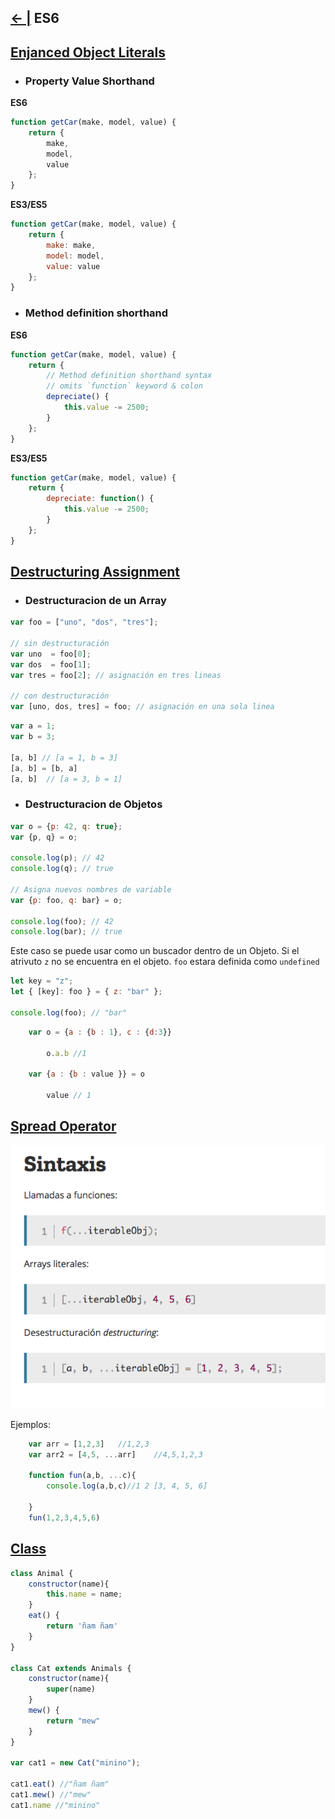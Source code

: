 ## [← |](https://github.com/VGamezz19/skylab-boot-notes/blob/master/semana03/)   ES6

## [Enjanced Object Literals](http://www.benmvp.com/learning-es6-enhanced-object-literals/)

- ### Property Value Shorthand
**ES6**
```javascript
function getCar(make, model, value) {
	return {
		make,
		model,
		value
	};
}
```

**ES3/ES5**
```javascript
function getCar(make, model, value) {
	return {
		make: make,
		model: model,
		value: value
	};
}

```

- ### Method definition shorthand

**ES6**
```javascript
function getCar(make, model, value) {
	return {
		// Method definition shorthand syntax
		// omits `function` keyword & colon
		depreciate() {
			this.value -= 2500;
		}
	};
}
```
**ES3/ES5**
```javascript
function getCar(make, model, value) {
	return {
		depreciate: function() {
			this.value -= 2500;
		}
	};
}
```

## [Destructuring Assignment](https://developer.mozilla.org/es/docs/Web/JavaScript/Referencia/Operadores/Destructuring_assignment)

- ### Destructuracion de un Array

```javascript
var foo = ["uno", "dos", "tres"];

// sin destructuración
var uno  = foo[0];
var dos  = foo[1];
var tres = foo[2]; // asignación en tres lineas

// con destructuración
var [uno, dos, tres] = foo; // asignación en una sola linea
```

```javascript
var a = 1;
var b = 3;

[a, b] // [a = 1, b = 3]
[a, b] = [b, a]
[a, b]  // [a = 3, b = 1]

```

- ### Destructuracion de Objetos

```javascript
var o = {p: 42, q: true};
var {p, q} = o;

console.log(p); // 42
console.log(q); // true 

// Asigna nuevos nombres de variable
var {p: foo, q: bar} = o;

console.log(foo); // 42
console.log(bar); // true  
```

Este caso se puede usar como un buscador dentro de un Objeto. Si el atrivuto `z` no se encuentra en el objeto. `foo` estara definida como `undefined`
```javascript
let key = "z";
let { [key]: foo } = { z: "bar" };

console.log(foo); // "bar"
```

```javascript
    var o = {a : {b : 1}, c : {d:3}}

        o.a.b //1

    var {a : {b : value }} = o

        value // 1
```

## [Spread Operator](https://developer.mozilla.org/es/docs/Web/JavaScript/Referencia/Operadores/Spread_operator)

![Image](https://github.com/VGamezz19/skylab-boot-notes/blob/master/semana03/public/spread.png)


Ejemplos:
```javascript
    var arr = [1,2,3]   //1,2,3
    var arr2 = [4,5, ...arr]    //4,5,1,2,3

    function fun(a,b, ...c){
        console.log(a,b,c)//1 2 [3, 4, 5, 6]

    }
    fun(1,2,3,4,5,6)
```

## [Class](https://developer.mozilla.org/es/docs/Web/JavaScript/Referencia/Classes)

```javascript 
class Animal {
    constructor(name){
        this.name = name;
    }
    eat() {
        return 'ñam ñam'
    }
}

class Cat extends Animals {
    constructor(name){
        super(name)
    }
    mew() {
        return "mew"
    }
}

var cat1 = new Cat("minino");

cat1.eat() //"ñam ñam"
cat1.mew() //"mew"
cat1.name //"minino"
```